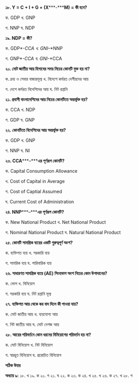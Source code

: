 **১৮. Y = C + I + G + (X*****-*****M) = কী হবে?**

ক. GDP খ. GNP

গ. NNP ঘ. NDP

**১৯. NDP = কী?**

ক. GDP*-*CCA খ. GNI*–*NNP

গ. GNP*-*CCA ঘ. GNI*-*CCA

**২০. মোট জাতীয় আয় হিসাবের সময় নিচের কোনটি যুক্ত হয় না?**

ক. দ্রব্য ও সেবার বাজারমূল্য খ. বিদেশে কর্মরত দেশীয়দের আয়

গ. দেশে কর্মরত বিদেশিদের আয় ঘ. নিট রপ্তানি

**২১. প্রবাসী বাংলাদেশিদের আয় নিচের কোনটিতে অন্তর্ভুক্ত হয়?**

ক. CCA খ. NDP

গ. GDP ঘ. GNP 

**২২. কোনটিতে বিদেশিদের আয় অন্তর্ভুক্ত হয়?**

ক. GDP খ. GNP

গ. NNP ঘ. NI

**২৩. CCA*****–*****এর পূর্ণরূপ কোনটি?**

ক. Capital Consumption Allowance

খ. Cost of Capital in Average

গ. Cost of Captial Assumed

ঘ. Current Cost of Administration

**২৪. NNP*****–*****এর পূর্ণরূপ কোনটি?**

ক. New National Product খ. Net National Product

গ. Nominal National Product ঘ. Natural National Product

**২৫. কোনটি সামগ্রিক ব্যয়ের একটি গুরুত্বপূর্ণ অংশ?**

ক. ব্যক্তিগত ব্যয় খ. সরকারি ব্যয়

গ. সামরিক ব্যয় ঘ. পারিবারিক ব্যয়

**২৬. সাধারণত সামগ্রিক ব্যয়ে (AE) সিংহভাগ অংশ নিচের কোন উপাদানের?** 

ক. ভোগ খ. বিনিয়োগ

গ. সরকারি ব্যয় ঘ. নিট রপ্তানি মূল্য

**২৭. ব্যক্তিগত আয় থেকে কর বাদ দিলে কী পাওয়া যায়?**

ক. মোট জাতীয় আয় খ. ব্যয়যোগ্য আয়

গ. নিট জাতীয় আয় ঘ. মোট দেশজ আয়

**২৮. আয়ের পরিবর্তনে কোন ধরনের বিনিয়োগের পরিবর্তন হয় না?**

ক. মোট বিনিয়োগ খ. নিট বিনিয়োগ

গ. স্বয়ম্ভূত বিনিয়োগ ঘ. প্ররোচিত বিনিয়োগ

**সঠিক উত্তর**

**অধ্যায় ৯:** ১৮. খ ১৯. ক ২০. গ ২১. ঘ ২২. ক ২৩. ক ২৪. খ ২৫. খ ২৬. ক ২৭. খ ২৮. গ
